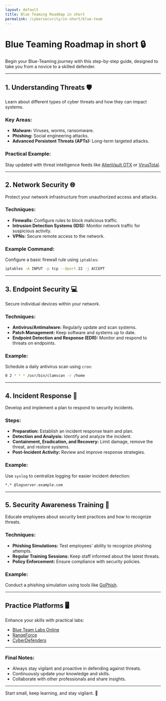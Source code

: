 ```yaml
---
layout: default
title: Blue Teaming Roadmap in short
permalink: /cybersecurity/in-short/blue-team
---
```


# Blue Teaming Roadmap in short 🔒

Begin your Blue-Teaming journey with this step-by-step guide, designed to take you from a novice to a skilled defender.

---

## 1. **Understanding Threats** 🛡️
Learn about different types of cyber threats and how they can impact systems.

### Key Areas:
- **Malware:** Viruses, worms, ransomware.
- **Phishing:** Social engineering attacks.
- **Advanced Persistent Threats (APTs):** Long-term targeted attacks.

### Practical Example:
Stay updated with threat intelligence feeds like [AlienVault OTX](https://otx.alienvault.com) or [VirusTotal](https://www.virustotal.com).

---

## 2. **Network Security** 🌐
Protect your network infrastructure from unauthorized access and attacks.

### Techniques:
- **Firewalls:** Configure rules to block malicious traffic.
- **Intrusion Detection Systems (IDS):** Monitor network traffic for suspicious activity.
- **VPNs:** Secure remote access to the network.

### Example Command:
Configure a basic firewall rule using `iptables`:
```bash
iptables -A INPUT -p tcp --dport 22 -j ACCEPT
```

---

## 3. **Endpoint Security** 💻
Secure individual devices within your network.

### Techniques:
- **Antivirus/Antimalware:** Regularly update and scan systems.
- **Patch Management:** Keep software and systems up to date.
- **Endpoint Detection and Response (EDR):** Monitor and respond to threats on endpoints.

### Example:
Schedule a daily antivirus scan using `cron`:
```bash
0 2 * * * /usr/bin/clamscan -r /home
```

---

## 4. **Incident Response** 🚨
Develop and implement a plan to respond to security incidents.

### Steps:
- **Preparation:** Establish an incident response team and plan.
- **Detection and Analysis:** Identify and analyze the incident.
- **Containment, Eradication, and Recovery:** Limit damage, remove the threat, and restore systems.
- **Post-Incident Activity:** Review and improve response strategies.

### Example:
Use `syslog` to centralize logging for easier incident detection:
```bash
*.* @logserver.example.com
```

---

## 5. **Security Awareness Training** 🧠
Educate employees about security best practices and how to recognize threats.

### Techniques:
- **Phishing Simulations:** Test employees' ability to recognize phishing attempts.
- **Regular Training Sessions:** Keep staff informed about the latest threats.
- **Policy Enforcement:** Ensure compliance with security policies.

### Example:
Conduct a phishing simulation using tools like [GoPhish](https://getgophish.com).

---

## Practice Platforms 🖥️
Enhance your skills with practical labs:
- [Blue Team Labs Online](https://blueteamlabs.online)
- [RangeForce](https://www.rangeforce.com)
- [CyberDefenders](https://cyberdefenders.org)

---

### Final Notes:
- Always stay vigilant and proactive in defending against threats.
- Continuously update your knowledge and skills.
- Collaborate with other professionals and share insights.

---

Start small, keep learning, and stay vigilant. 🚀
